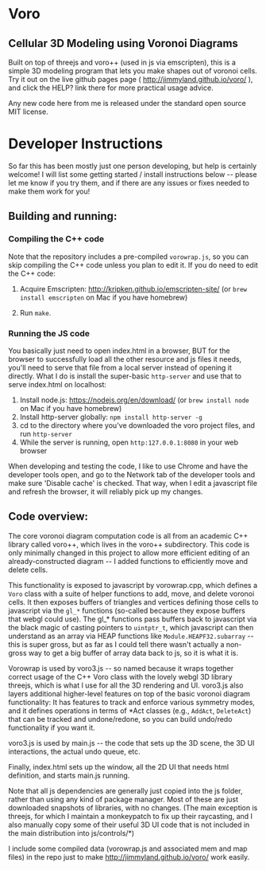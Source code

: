 # Voro

## Cellular 3D Modeling using Voronoi Diagrams

Built on top of threejs and voro++ (used in js via emscripten), this is a simple 3D modeling program that lets you make shapes out of voronoi cells.  Try it out on the live github pages page ( http://jimmyland.github.io/voro/ ), and click the HELP? link there for more practical usage advice.

Any new code here from me is released under the standard open source MIT license.

# Developer Instructions

So far this has been mostly just one person developing, but help is certainly welcome!  I will list some getting started / install instructions below -- please let me know if you try them, and if there are any issues or fixes needed to make them work for you!

## Building and running:

### Compiling the C++ code

Note that the repository includes a pre-compiled `vorowrap.js`, so you can skip compiling the C++ code unless you plan to edit it.
If you do need to edit the C++ code:

1. Acquire Emscripten: http://kripken.github.io/emscripten-site/ (or `brew install emscripten` on Mac if you have homebrew)

2. Run `make`.

### Running the JS code

You basically just need to open index.html in a browser, BUT for the browser to successfully load all the other resource and js files it needs, you'll need to serve that file from a local server instead of opening it directly.  What I do is install the super-basic `http-server` and use that to serve index.html on localhost:

1. Install node.js: https://nodejs.org/en/download/ (or `brew install node` on Mac if you have homebrew)
2. Install http-server globally: `npm install http-server -g`
3. cd to the directory where you've downloaded the voro project files, and run `http-server`
4. While the server is running, open `http:127.0.0.1:8080` in your web browser

When developing and testing the code, I like to use Chrome and have the developer tools open, and go to the Network tab of the developer tools and make sure 'Disable cache' is checked.  That way, when I edit a javascript file and refresh the browser, it will reliably pick up my changes.

## Code overview:

The core voronoi diagram computation code is all from an academic C++ library called voro++, which lives in the voro++ subdirectory.  This code is only minimally changed in this project to allow more efficient editing of an already-constructed diagram -- I added functions to efficiently move and delete cells.

This functionality is exposed to javascript by vorowrap.cpp, which defines a `Voro` class with a suite of helper functions to add, move, and delete voronoi cells.  It then exposes buffers of triangles and vertices defining those cells to javascript via the `gl_*` functions (so-called because they expose buffers that webgl could use).  The gl_* functions pass buffers back to javascript via the black magic of casting pointers to `uintptr_t`, which javascript can then understand as an array via HEAP functions like `Module.HEAPF32.subarray` -- this is super gross, but as far as I could tell there wasn't actually a non-gross way to get a big buffer of array data back to js, so it is what it is.

Vorowrap is used by voro3.js -- so named because it wraps together correct usage of the C++ Voro class with the lovely webgl 3D library threejs, which is what I use for all the 3D rendering and UI.  voro3.js also layers additional higher-level features on top of the basic voronoi diagram functionality: It has features to track and enforce various symmetry modes, and it defines operations in terms of *Act classes (e.g., `AddAct`, `DeleteAct`) that can be tracked and undone/redone, so you can build undo/redo functionality if you want it.

voro3.js is used by main.js -- the code that sets up the 3D scene, the 3D UI interactions, the actual undo queue, etc.

Finally, index.html sets up the window, all the 2D UI that needs html definition, and starts main.js running.

Note that all js dependencies are generally just copied into the js folder, rather than using any kind of package manager.  Most of these are just downloaded snapshots of libraries, with no changes.  (The main exception is threejs, for which I maintain a monkeypatch to fix up their raycasting, and I also manually copy some of their useful 3D UI code that is not included in the main distribution into js/controls/*)

I include some compiled data (vorowrap.js and associated mem and map files) in the repo just to make http://jimmyland.github.io/voro/ work easily.